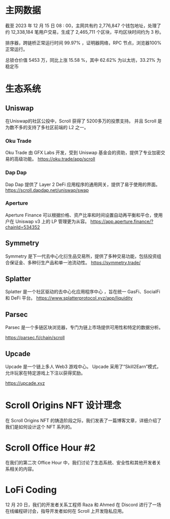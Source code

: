 # 主网数据

截至 2023 年 12 月 15 日 08 : 00，主网共有约  2,776,847 个钱包地址，处理了约  12,338,184 笔用户交易，生成了 2,465,711 个区块，平均区块时间约为 3 秒。

排序器，跨链桥正常运行时间 99.97% ，证明器网络，RPC 节点，浏览器100% 正常运行。


总锁仓价值 5453 万，同比上涨 15.58 %，其中 62.62% 为以太坊，33.21% 为稳定币

# 生态系统

## Uniswap

在Uniswap的社区公投中，Scroll 获得了 5200多万的投票支持。
并且 Scroll 是为数不多的支持了多社区前端的 L2 之一。

### Oku Trade
Oku Trade 由 GFX Labs 开发，受到 Uniswap 基金会的资助，提供了专业加密交易的高级功能。
https://oku.trade/app/scroll

### Dap Dap
Dap Dap 提供了 Layer 2 DeFi 应用程序的通用网关，提供了易于使用的界面。
https://scroll.dapdap.net/uniswap/swap

### Aperture
Aperture Finance 可以根据价格、资产比率和时间设置自动再平衡和平仓，使用户在 Uniswap v3 上的 LP 管理更为从容。
https://app.aperture.finance/?chainId=534352


## Symmetry
Symmetry 是下一代去中心化衍生品交易所，提供了多种交易功能，包括投资组合保证金、多种衍生产品和单一池流动性。
https://symmetry.trade/

## Splatter

Splatter 是一个社区驱动的去中心化应用程序中心 ，旨在统一 GasFi、SocialFi 和 DeFi 平台。
https://www.splatterprotocol.xyz/app/liquidity

## Parsec
Parsec 是一个多链区块浏览器，专门为链上市场提供可用性和特定的数据分析。

https://parsec.fi/chain/scroll

## Upcade
Upcade 是一个链上多人 Web3 游戏中心。 Upcade 采用了“Skill2Earn”模式，允许玩家在特定游戏上下注以获得奖励。

https://upcade.xyz

# Scroll Origins NFT 设计理念
在 Scroll Origins NFT 的铸造阶段之际，我们发表了一篇博客文章，详细介绍了我们是如何设计这个 NFT 系列的。


# Scroll Office Hour #2

在我们的第二次 Office Hour 中，我们讨论了生态系统、安全性和其他开发者关系相关的内容。

# LoFi Coding

12 月 20 日，我们的开发者关系工程师 Raza 和 Ahmed 在 Discord 进行了一场在线编程研讨会，指导开发者如何在 Scroll 上开发隐私应用。